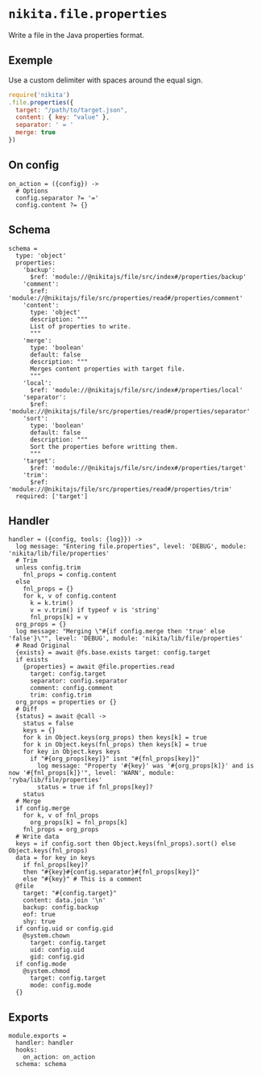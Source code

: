 
# `nikita.file.properties`

Write a file in the Java properties format.

## Exemple

Use a custom delimiter with spaces around the equal sign.

```javascript
require('nikita')
.file.properties({
  target: "/path/to/target.json",
  content: { key: "value" },
  separator: ' = '
  merge: true
})
```

## On config

    on_action = ({config}) ->
      # Options
      config.separator ?= '='
      config.content ?= {}

## Schema

    schema =
      type: 'object'
      properties:
        'backup':
          $ref: 'module://@nikitajs/file/src/index#/properties/backup'
        'comment':
          $ref: 'module://@nikitajs/file/src/properties/read#/properties/comment'
        'content':
          type: 'object'
          description: """
          List of properties to write.
          """
        'merge':
          type: 'boolean'
          default: false
          description: """
          Merges content properties with target file.
          """
        'local':
          $ref: 'module://@nikitajs/file/src/index#/properties/local'
        'separator':
          $ref: 'module://@nikitajs/file/src/properties/read#/properties/separator'
        'sort':
          type: 'boolean'
          default: false
          description: """
          Sort the properties before writting them.
          """
        'target':
          $ref: 'module://@nikitajs/file/src/index#/properties/target'
        'trim':
          $ref: 'module://@nikitajs/file/src/properties/read#/properties/trim'
      required: ['target']

## Handler

    handler = ({config, tools: {log}}) ->
      log message: "Entering file.properties", level: 'DEBUG', module: 'nikita/lib/file/properties'
      # Trim
      unless config.trim
        fnl_props = config.content
      else 
        fnl_props = {}
        for k, v of config.content
          k = k.trim()
          v = v.trim() if typeof v is 'string'
          fnl_props[k] = v
      org_props = {}
      log message: "Merging \"#{if config.merge then 'true' else 'false'}\"", level: 'DEBUG', module: 'nikita/lib/file/properties'
      # Read Original
      {exists} = await @fs.base.exists target: config.target
      if exists
        {properties} = await @file.properties.read
          target: config.target
          separator: config.separator
          comment: config.comment
          trim: config.trim
      org_props = properties or {}
      # Diff
      {status} = await @call ->
        status = false
        keys = {}
        for k in Object.keys(org_props) then keys[k] = true
        for k in Object.keys(fnl_props) then keys[k] = true
        for key in Object.keys keys
          if "#{org_props[key]}" isnt "#{fnl_props[key]}"
            log message: "Property '#{key}' was '#{org_props[k]}' and is now '#{fnl_props[k]}'", level: 'WARN', module: 'ryba/lib/file/properties'
            status = true if fnl_props[key]?
        status
      # Merge
      if config.merge
        for k, v of fnl_props
          org_props[k] = fnl_props[k]
        fnl_props = org_props
      # Write data
      keys = if config.sort then Object.keys(fnl_props).sort() else Object.keys(fnl_props)
      data = for key in keys
        if fnl_props[key]?
        then "#{key}#{config.separator}#{fnl_props[key]}"
        else "#{key}" # This is a comment
      @file
        target: "#{config.target}"
        content: data.join '\n'
        backup: config.backup
        eof: true
        shy: true
      if config.uid or config.gid
        @system.chown
          target: config.target
          uid: config.uid
          gid: config.gid
      if config.mode
        @system.chmod
          target: config.target
          mode: config.mode
      {}

## Exports

    module.exports =
      handler: handler
      hooks:
        on_action: on_action
      schema: schema
